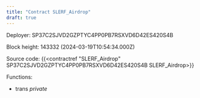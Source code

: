 ```yaml
---
title: "Contract SLERF_Airdrop"
draft: true
---
```

Deployer: SP37C2SJVD2GZPTYC4PP0PB7RSXVD6D42ES420S4B


 



Block height: 143332 (2024-03-19T10:54:34.000Z)

Source code: {{<contractref "SLERF_Airdrop" SP37C2SJVD2GZPTYC4PP0PB7RSXVD6D42ES420S4B SLERF_Airdrop>}}

Functions:

* trans _private_
